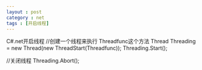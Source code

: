 ```yaml
---
layout : post
category : net
tags : [开启线程]
---
```


C#.net开启线程
  //创建一个线程来执行 Threadfunc这个方法
  Thread Threading = new Thread(new ThreadStart(Threadfunc));
  Threading.Start();

  //关闭线程
  Threading.Abort();
  
